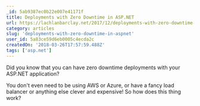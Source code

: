 ```yaml
---
_id: 5ab9387ec0b22e007e41171f
title: Deployments with Zero Downtime in ASP.NET
url: https://lachlanbarclay.net/2017/12/deployments-with-zero-downtime-asp-net
category: articles
slug: 'deployments-with-zero-downtime-in-aspnet'
user_id: 5a83ce59d6eb0005c4ecda2c
createdOn: '2018-03-26T17:57:59.488Z'
tags: ['asp.net']
---
```


Did you know that you can have zero downtime deployments with your ASP.NET application?

You don't even need to be using AWS or Azure, or have a fancy load balancer or anything else clever and expensive! So how does this thing work?
